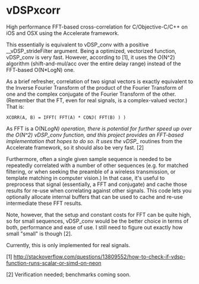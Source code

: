 vDSPxcorr
=========

High performance FFT-based cross-correlation for C/Objective-C/C++ on iOS and 
OSX using the Accelerate framework.


This essentially is equivalent to vDSP_conv with a positive __vDSP_strideFilter 
argument. Being a optimized, vectorized function, vDSP_conv is very fast. 
However, according to [1], it uses the O(N^2) algorithm (shift-and-mul/acc over
the entire delay range) instead of the FFT-based O(N*LogN) one. 

As a brief refresher, correlation of two signal vectors is exactly equivalent to
the Inverse Fourier Transform of the product of the Fourier Transform of one and
the complex conjugate of the Fourier Transform of the other. (Remember that the
FT, even for real signals, is a complex-valued vector.) That is:

    XCORR(A, B) = IFFT( FFT(A) * CONJ( FFT(B) ) )

As FFT is a O(N*LogN) operation, there is potential for further speed up over the 
O(N^2) vDSP_conv function, and this project provides an FFT-based implementation 
that hopes to do so. It uses the vDSP_* routines from the Accelerate framework, 
so it should also be very fast. [2]


Furthermore, often a single given sample sequence is needed to be repeatedly
correlated with a number of other sequences (e.g. for matched filtering, or when
seeking the preamble of a wireless transmission, or template matching in computer
vision.) In that case, it's useful to preprocess that signal (essentially, a FFT
and conjugate) and cache those results for re-use when correlating against other
signals. This code lets you optionally allocate internal buffers that can be 
used to cache and re-use intermediate these FFT results.


Note, however, that the setup and constant costs for FFT can be quite high, so 
for small sequences, vDSP_conv would be the better choice in terms of both, 
performance and ease of use. I still need to figure out exactly how small 
"small" is though [2].

Currently, this is only implemented for real signals.


[1] http://stackoverflow.com/questions/13809552/how-to-check-if-vdsp-function-runs-scalar-or-simd-on-neon

[2] Verification needed; benchmarks coming soon. 
